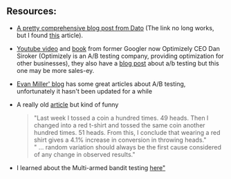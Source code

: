 ## Resources:

* [A pretty comprehensive blog post from Dato](http://blog.dato.com/how-to-evaluate-machine-learning-models-the-pitfalls-of-ab-testing) (The link no long works, but I found [this](https://www.oreilly.com/ideas/evaluating-machine-learning-models/page/6/the-pitfalls-of-a-b-testing) article). 
* [Youtube video](https://www.youtube.com/watch?v=Eh00PoR76NY) and [book](https://www.amazon.com/Testing-Most-Powerful-Clicks-Customers-ebook/dp/B00E1JO50M/ref=sr_1_1?s=books&ie=UTF8&qid=1497988516&sr=1-1&keywords=dan+siroker+a+b+testing) from former Googler now Optimizely CEO Dan Siroker 
(Optimizely is an A/B testing company, providing optimization for other businesses), they also have a [blog post](https://www.optimizely.com/ab-testing/) about a/b testing but this one may be more sales-ey.
* [Evan Miller' blog](http://www.evanmiller.org/) has some great articles about A/B testing, unfortunately it hasn't been updated for a while  
* A really old [article]((https://www.cennydd.com/writing/statistical-significance-other-ab-pitfalls)) but kind of funny 
  > "Last week I tossed a coin a hundred times. 49 heads. Then I changed into a red t-shirt and tossed the same coin another hundred times. 51 heads. From this, I conclude that wearing a red shirt gives a 4.1% increase in conversion in throwing heads."  
  > " ... random variation should always be the first cause considered of any change in observed results."  

* I learned about the Multi-armed bandit testing [here](http://stevehanov.ca/blog/index.php?id=132)["](http://blog.thedataincubator.com/2016/07/multi-armed-bandits-2/)
